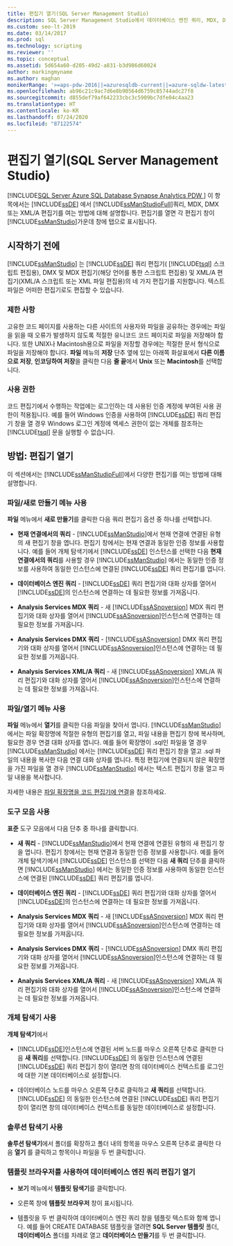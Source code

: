 ```yaml
---
title: 편집기 열기(SQL Server Management Studio)
description: SQL Server Management Studio에서 데이터베이스 엔진 쿼리, MDX, DMX 및 XML/A 편집기를 여는 방법을 알아봅니다.
ms.custom: seo-lt-2019
ms.date: 03/14/2017
ms.prod: sql
ms.technology: scripting
ms.reviewer: ''
ms.topic: conceptual
ms.assetid: 5d654a60-d205-49d2-a831-b3d986d60024
author: markingmyname
ms.author: maghan
monikerRange: '>=aps-pdw-2016||=azuresqldb-current||=azure-sqldw-latest||>=sql-server-2016||=sqlallproducts-allversions||>=sql-server-linux-2017||=azuresqldb-mi-current'
ms.openlocfilehash: ab96c21c9ac7d6e8b90564d6759c85744adc27f8
ms.sourcegitcommit: d855def79af642233cbc3c5909bc7dfe04c4aa23
ms.translationtype: HT
ms.contentlocale: ko-KR
ms.lasthandoff: 07/24/2020
ms.locfileid: "87122574"
---
```

# <a name="open-an-editor-sql-server-management-studio"></a>편집기 열기(SQL Server Management Studio)
[!INCLUDE[SQL Server Azure SQL Database Synapse Analytics PDW ](../../includes/applies-to-version/sql-asdb-asdbmi-asa-pdw.md)]
  이 항목에서는 [!INCLUDE[ssDE](../../includes/ssde-md.md)] 에서 [!INCLUDE[ssManStudioFull](../../includes/ssmanstudiofull-md.md)]쿼리, MDX, DMX 또는 XML/A 편집기를 여는 방법에 대해 설명합니다. 편집기를 열면 각 편집기 창이 [!INCLUDE[ssManStudio](../../includes/ssmanstudio-md.md)]가운데 창에 탭으로 표시됩니다.  
  
## <a name="before-you-begin"></a>시작하기 전에  
 [!INCLUDE[ssManStudio](../../includes/ssmanstudio-md.md)] 는 [!INCLUDE[ssDE](../../includes/ssde-md.md)] 쿼리 편집기( [!INCLUDE[tsql](../../includes/tsql-md.md)] 스크립트 편집용), DMX 및 MDX 편집기(해당 언어를 통한 스크립트 편집용) 및 XML/A 편집기(XML/A 스크립트 또는 XML 파일 편집용)의 네 가지 편집기를 지원합니다. 텍스트 파일은 어떠한 편집기로도 편집할 수 있습니다.  
  
### <a name="limitations-and-restrictions"></a>제한 사항  
 고유한 코드 페이지를 사용하는 다른 사이트의 사용자와 파일을 공유하는 경우에는 파일을 읽을 때 오류가 발생하지 않도록 적절한 유니코드 코드 페이지로 파일을 저장해야 합니다. 또한 UNIX나 Macintosh용으로 파일을 저장할 경우에는 적절한 문서 형식으로 파일을 저장해야 합니다. **파일** 메뉴의 **저장** 단추 옆에 있는 아래쪽 화살표에서 **다른 이름으로 저장**, **인코딩하여 저장**을 클릭한 다음 **줄 끝**에서 **Unix** 또는 **Macintosh**를 선택합니다.  
  
### <a name="permissions"></a>사용 권한  
 코드 편집기에서 수행하는 작업에는 로그인하는 데 사용된 인증 계정에 부여된 사용 권한이 적용됩니다. 예를 들어 Windows 인증을 사용하여 [!INCLUDE[ssDE](../../includes/ssde-md.md)] 쿼리 편집기 창을 열 경우 Windows 로그인 계정에 액세스 권한이 없는 개체를 참조하는 [!INCLUDE[tsql](../../includes/tsql-md.md)] 문을 실행할 수 없습니다.  
  
## <a name="how-to-open-editors"></a>방법: 편집기 열기  
 이 섹션에서는 [!INCLUDE[ssManStudioFull](../../includes/ssmanstudiofull-md.md)]에서 다양한 편집기를 여는 방법에 대해 설명합니다.  
  
### <a name="using-the-filenew-menu"></a>파일/새로 만들기 메뉴 사용  
 **파일** 메뉴에서 **새로 만들기**를 클릭한 다음 쿼리 편집기 옵션 중 하나를 선택합니다.  
  
-   **현재 연결에서의 쿼리** - [!INCLUDE[ssManStudio](../../includes/ssmanstudio-md.md)]에서 현재 연결에 연결된 유형의 새 편집기 창을 엽니다. 편집기 창에서는 현재 연결과 동일한 인증 정보를 사용합니다. 예를 들어 개체 탐색기에서 [!INCLUDE[ssDE](../../includes/ssde-md.md)] 인스턴스를 선택한 다음 **현재 연결에서의 쿼리**를 사용할 경우 [!INCLUDE[ssManStudio](../../includes/ssmanstudio-md.md)] 에서는 동일한 인증 정보를 사용하여 동일한 인스턴스에 연결된 [!INCLUDE[ssDE](../../includes/ssde-md.md)] 쿼리 편집기를 엽니다.  
  
-   **데이터베이스 엔진 쿼리** - [!INCLUDE[ssDE](../../includes/ssde-md.md)] 쿼리 편집기와 대화 상자를 열어서 [!INCLUDE[ssDE](../../includes/ssde-md.md)]의 인스턴스에 연결하는 데 필요한 정보를 가져옵니다.  
  
-   **Analysis Services MDX 쿼리** - 새 [!INCLUDE[ssASnoversion](../../includes/ssasnoversion-md.md)] MDX 쿼리 편집기와 대화 상자를 열어서 [!INCLUDE[ssASnoversion](../../includes/ssasnoversion-md.md)]인스턴스에 연결하는 데 필요한 정보를 가져옵니다.  
  
-   **Analysis Services DMX 쿼리** - [!INCLUDE[ssASnoversion](../../includes/ssasnoversion-md.md)] DMX 쿼리 편집기와 대화 상자를 열어서 [!INCLUDE[ssASnoversion](../../includes/ssasnoversion-md.md)]인스턴스에 연결하는 데 필요한 정보를 가져옵니다.  
  
-   **Analysis Services XML/A 쿼리** - 새 [!INCLUDE[ssASnoversion](../../includes/ssasnoversion-md.md)] XML/A 쿼리 편집기와 대화 상자를 열어서 [!INCLUDE[ssASnoversion](../../includes/ssasnoversion-md.md)]인스턴스에 연결하는 데 필요한 정보를 가져옵니다.  
  
### <a name="using-the-fileopen-menu"></a>파일/열기 메뉴 사용  
 **파일** 메뉴에서 **열기**를 클릭한 다음 파일을 찾아서 엽니다. [!INCLUDE[ssManStudio](../../includes/ssmanstudio-md.md)] 에서는 파일 확장명에 적절한 유형의 편집기를 열고, 파일 내용을 편집기 창에 복사하며, 필요한 경우 연결 대화 상자를 엽니다. 예를 들어 확장명이 .sql인 파일을 열 경우 [!INCLUDE[ssManStudio](../../includes/ssmanstudio-md.md)] 에서는 [!INCLUDE[ssDE](../../includes/ssde-md.md)] 쿼리 편집기 창을 열고 .sql 파일의 내용을 복사한 다음 연결 대화 상자를 엽니다. 특정 편집기에 연결되지 않은 확장명을 가진 파일을 열 경우 [!INCLUDE[ssManStudio](../../includes/ssmanstudio-md.md)] 에서는 텍스트 편집기 창을 열고 파일 내용을 복사합니다.  
  
 자세한 내용은 [파일 확장명을 코드 편집기에 연결](../../relational-databases/scripting/associate-file-extensions-to-a-code-editor.md)을 참조하세요.  
  
### <a name="using-the-toolbar"></a>도구 모음 사용  
 **표준** 도구 모음에서 다음 단추 중 하나를 클릭합니다.  
  
-   **새 쿼리** - [!INCLUDE[ssManStudio](../../includes/ssmanstudio-md.md)]에서 현재 연결에 연결된 유형의 새 편집기 창을 엽니다. 편집기 창에서는 현재 연결과 동일한 인증 정보를 사용합니다. 예를 들어 개체 탐색기에서 [!INCLUDE[ssDE](../../includes/ssde-md.md)] 인스턴스를 선택한 다음 **새 쿼리** 단추를 클릭하면 [!INCLUDE[ssManStudio](../../includes/ssmanstudio-md.md)] 에서는 동일한 인증 정보를 사용하여 동일한 인스턴스에 연결된 [!INCLUDE[ssDE](../../includes/ssde-md.md)] 쿼리 편집기를 엽니다.  
  
-   **데이터베이스 엔진 쿼리** - [!INCLUDE[ssDE](../../includes/ssde-md.md)] 쿼리 편집기와 대화 상자를 열어서 [!INCLUDE[ssDE](../../includes/ssde-md.md)]의 인스턴스에 연결하는 데 필요한 정보를 가져옵니다.  
  
-   **Analysis Services MDX 쿼리** - 새 [!INCLUDE[ssASnoversion](../../includes/ssasnoversion-md.md)] MDX 쿼리 편집기와 대화 상자를 열어서 [!INCLUDE[ssASnoversion](../../includes/ssasnoversion-md.md)]인스턴스에 연결하는 데 필요한 정보를 가져옵니다.  
  
-   **Analysis Services DMX 쿼리** - [!INCLUDE[ssASnoversion](../../includes/ssasnoversion-md.md)] DMX 쿼리 편집기와 대화 상자를 열어서 [!INCLUDE[ssASnoversion](../../includes/ssasnoversion-md.md)]인스턴스에 연결하는 데 필요한 정보를 가져옵니다.  
  
-   **Analysis Services XML/A 쿼리** - 새 [!INCLUDE[ssASnoversion](../../includes/ssasnoversion-md.md)] XML/A 쿼리 편집기와 대화 상자를 열어서 [!INCLUDE[ssASnoversion](../../includes/ssasnoversion-md.md)]인스턴스에 연결하는 데 필요한 정보를 가져옵니다.  
  
### <a name="using-object-explorer"></a>개체 탐색기 사용  
 **개체 탐색기**에서  
  
-   [!INCLUDE[ssDE](../../includes/ssde-md.md)]인스턴스에 연결된 서버 노드를 마우스 오른쪽 단추로 클릭한 다음 **새 쿼리**를 선택합니다. [!INCLUDE[ssDE](../../includes/ssde-md.md)] 의 동일한 인스턴스에 연결된 [!INCLUDE[ssDE](../../includes/ssde-md.md)] 쿼리 편집기 창이 열리면 창의 데이터베이스 컨텍스트를 로그인에 대한 기본 데이터베이스로 설정합니다.  
  
-   데이터베이스 노드를 마우스 오른쪽 단추로 클릭하고 **새 쿼리**를 선택합니다. [!INCLUDE[ssDE](../../includes/ssde-md.md)] 의 동일한 인스턴스에 연결된 [!INCLUDE[ssDE](../../includes/ssde-md.md)] 쿼리 편집기 창이 열리면 창의 데이터베이스 컨텍스트를 동일한 데이터베이스로 설정합니다.  
  
### <a name="using-solution-explorer"></a>솔루션 탐색기 사용  
 **솔루션 탐색기**에서 폴더를 확장하고 폴더 내의 항목을 마우스 오른쪽 단추로 클릭한 다음 **열기** 를 클릭하고 항목이나 파일을 두 번 클릭합니다.  
  
### <a name="using-template-browser-to-open-the-database-engine-query-editor"></a>템플릿 브라우저를 사용하여 데이터베이스 엔진 쿼리 편집기 열기  
  
-   **보기** 메뉴에서 **템플릿 탐색기**를 클릭합니다.  
  
-   오른쪽 창에 **템플릿 브라우저** 창이 표시됩니다.  
  
-   템플릿을 두 번 클릭하여 데이터베이스 엔진 쿼리 창을 템플릿 텍스트와 함께 엽니다. 예를 들어 CREATE DATABASE 템플릿을 열려면 **SQL Server 템플릿** 폴더, **데이터베이스** 폴더를 차례로 열고 **데이터베이스 만들기**를 두 번 클릭합니다.  
  
  
